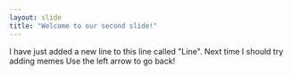 ```yaml
---
layout: slide
title: "Welcome to our second slide!"
---
```

I have just added a new line to this line called "Line". Next time I should try adding memes
Use the left arrow to go back!

